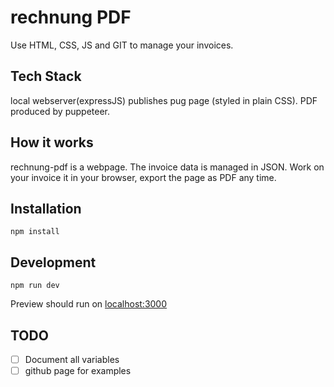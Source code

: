 # rechnung PDF

Use HTML, CSS, JS and GIT to manage your invoices.

## Tech Stack

local webserver(expressJS) publishes pug page (styled in plain CSS).
PDF produced by puppeteer.



## How it works

rechnung-pdf is a webpage.
The invoice data is managed in JSON.
Work on your invoice it in your browser, export the page as PDF any time.

## Installation
```
npm install
```

## Development
```
npm run dev
```

Preview should run on [localhost:3000](http://localhost:3000/)

## TODO

- [ ] Document all variables
- [ ] github page for examples
